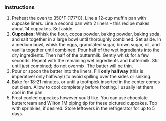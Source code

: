 ### Instructions

1. Preheat the oven to 350°F (177°C). Line a 12-cup muffin pan with cupcake liners. Line a second pan with 2 liners – this recipe makes about 14 cupcakes. Set aside.
2. **Cupcakes:** Whisk the flour, cocoa powder, baking powder, baking soda, and salt together in a large bowl until thoroughly combined. Set aside. In a medium bowl, whisk the eggs, granulated sugar, brown sugar, oil, and vanilla together until combined. Pour half of the wet ingredients into the dry ingredients. Then half of the buttermilk. Gently whisk for a few seconds. Repeat with the remaining wet ingredients and buttermilk. Stir until *just* combined; do not overmix. The batter will be thin.
3. Pour or spoon the batter into the liners. Fill **only halfway** (this is imperative! only halfway!) to avoid spilling over the sides or sinking.
4. Bake for 18-21 minutes, or until a toothpick inserted in the center comes out clean. Allow to cool completely before frosting. I usually let them cool in the pan.
5. Frost cooled cupcakes however you’d like. You can use chocolate buttercream and Wilton 1M piping tip for these pictured cupcakes. Top with sprinkles, if desired. Store leftovers in the refrigerator for up to 5 days.